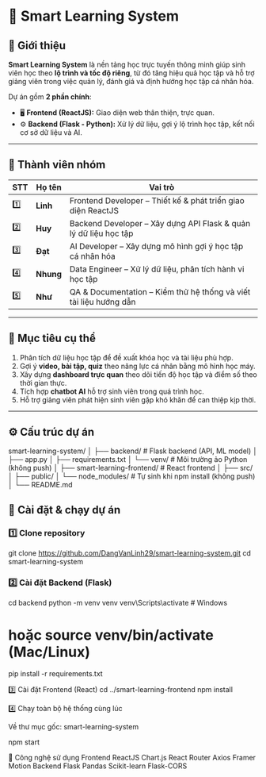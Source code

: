 # 🧠 Smart Learning System

## 🎯 Giới thiệu

**Smart Learning System** là nền tảng học trực tuyến thông minh giúp sinh viên học theo **lộ trình và tốc độ riêng**, từ đó tăng hiệu quả học tập và hỗ trợ giảng viên trong việc quản lý, đánh giá và định hướng học tập cá nhân hóa.

Dự án gồm **2 phần chính**:

- 🖥 **Frontend (ReactJS):** Giao diện web thân thiện, trực quan.
- ⚙️ **Backend (Flask - Python):** Xử lý dữ liệu, gợi ý lộ trình học tập, kết nối cơ sở dữ liệu và AI.

---

## 👥 Thành viên nhóm

| STT | Họ tên    | Vai trò                                                           |
| --- | --------- | ----------------------------------------------------------------- |
| 1️⃣  | **Linh**  | Frontend Developer – Thiết kế & phát triển giao diện ReactJS      |
| 2️⃣  | **Huy**   | Backend Developer – Xây dựng API Flask & quản lý dữ liệu học tập  |
| 3️⃣  | **Đạt**   | AI Developer – Xây dựng mô hình gợi ý học tập cá nhân hóa         |
| 4️⃣  | **Nhung** | Data Engineer – Xử lý dữ liệu, phân tích hành vi học tập          |
| 5️⃣  | **Như**   | QA & Documentation – Kiểm thử hệ thống và viết tài liệu hướng dẫn |

---

## 🎯 Mục tiêu cụ thể

1. Phân tích dữ liệu học tập để đề xuất khóa học và tài liệu phù hợp.
2. Gợi ý **video, bài tập, quiz** theo năng lực cá nhân bằng mô hình học máy.
3. Xây dựng **dashboard trực quan** theo dõi tiến độ học tập và điểm số theo thời gian thực.
4. Tích hợp **chatbot AI** hỗ trợ sinh viên trong quá trình học.
5. Hỗ trợ giảng viên phát hiện sinh viên gặp khó khăn để can thiệp kịp thời.

---

## ⚙️ Cấu trúc dự án

smart-learning-system/
│
├── backend/ # Flask backend (API, ML model)
│ ├── app.py
│ ├── requirements.txt
│ └── venv/ # Môi trường ảo Python (không push)
│
├── smart-learning-frontend/ # React frontend
│ ├── src/
│ ├── public/
│ └── node_modules/ # Tự sinh khi npm install (không push)
│
└── README.md

## 🚀 Cài đặt & chạy dự án

### 1️⃣ Clone repository

git clone https://github.com/DangVanLinh29/smart-learning-system.git
cd smart-learning-system

### 2️⃣ Cài đặt Backend (Flask)

cd backend
python -m venv venv
venv\Scripts\activate # Windows

# hoặc source venv/bin/activate (Mac/Linux)

pip install -r requirements.txt

3️⃣ Cài đặt Frontend (React)
cd ../smart-learning-frontend
npm install

4️⃣ Chạy toàn bộ hệ thống cùng lúc

Về thư mục gốc: smart-learning-system

npm start

🧰 Công nghệ sử dụng
Frontend
ReactJS
Chart.js
React Router
Axios
Framer Motion
Backend
Flask
Pandas
Scikit-learn
Flask-CORS
